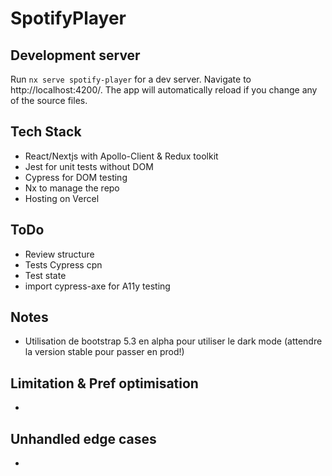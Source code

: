 # SpotifyPlayer

## Development server

Run `nx serve spotify-player` for a dev server. Navigate to http://localhost:4200/. The app will automatically reload if you change any of the source files.

## Tech Stack

- React/Nextjs with Apollo-Client & Redux toolkit
- Jest for unit tests without DOM
- Cypress for DOM testing
- Nx to manage the repo
- Hosting on Vercel

## ToDo

- Review structure
- Tests Cypress cpn
- Test state
- import cypress-axe for A11y testing

## Notes

- Utilisation de bootstrap 5.3 en alpha pour utiliser le dark mode (attendre la version stable pour passer en prod!)

## Limitation & Pref optimisation

-

## Unhandled edge cases

-
